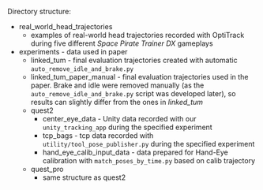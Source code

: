 Directory structure:

- real_world_head_trajectories
  - examples of real-world head trajectories recorded with OptiTrack during five different _Space Pirate Trainer DX_ gameplays
- experiments - data used in paper
  - linked_tum - final evaluation trajectories created with automatic `auto_remove_idle_and_brake.py`
  - linked_tum_paper_manual - final evaluation trajectories used in the paper. Brake and idle were removed manually (as the `auto_remove_idle_and_brake.py` script was developed later), so results can slightly differ from the ones in _linked_tum_
  - quest2
    - center_eye_data - Unity data recorded with our `unity_tracking_app` during the specified experiment
    - tcp_bags        - tcp data recorded with `utility/tool_pose_publisher.py` during the specified experiment
    - hand_eye_calib_input_data - data prepared for Hand-Eye calibration with `match_poses_by_time.py` based on calib trajectory
  - quest_pro
    - same structure as quest2
